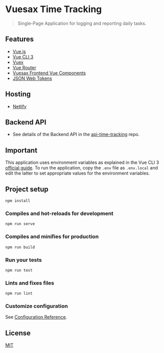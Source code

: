 # Vuesax Time Tracking

> Single-Page Application for logging and reporting daily tasks.

## Features

- [Vue.js](https://vuejs.org/)
- [Vue CLI 3](https://cli.vuejs.org/)
- [Vuex](https://vuex.vuejs.org/)
- [Vue Router](https://router.vuejs.org/)
- [Vuesax Frontend Vue Components](https://lusaxweb.github.io/vuesax/)
- [JSON Web Tokens](https://jwt.io/)

## Hosting

- [Netlify](https://www.netlify.com/)

## Backend API

- See details of the Backend API in the [api-time-tracking](https://github.com/ccalvarez/api-time-tracking) repo.

## Important

This application uses environment variables as explained in the Vue CLI 3 [official guide](https://cli.vuejs.org/guide/mode-and-env.html).
To run the application, copy the `.env` file as `.env.local` and edit the latter to set appropriate values for the environment variables.

## Project setup
```
npm install
```

### Compiles and hot-reloads for development
```
npm run serve
```

### Compiles and minifies for production
```
npm run build
```

### Run your tests
```
npm run test
```

### Lints and fixes files
```
npm run lint
```

### Customize configuration
See [Configuration Reference](https://cli.vuejs.org/config/).

## License
[MIT](https://github.com/ccalvarez/vuesax-time-tracking/blob/master/LICENSE)

